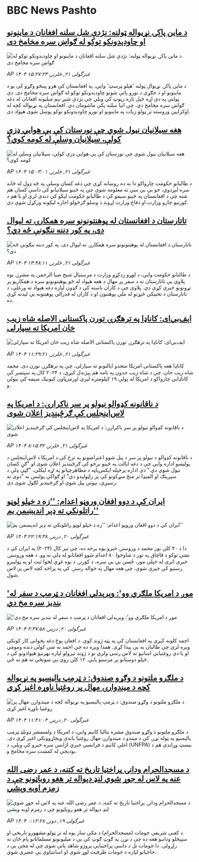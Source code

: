 # BBC News Pashto## [د ماین پاکۍ نړیواله ټولنه: نژدې شل سلنه افغانان د ماینونو او چاودېدونکو توکو له ګواښ سره مخامخ دی](https://www.bbc.com/pashto/articles/cx2q377xw77o?at_campaign=githubrss)![د ماین پاکۍ نړیواله ټولنه: نژدې شل سلنه افغانان د ماینونو او چاودېدونکو توکو له ګواښ سره مخامخ دی](https://ichef.bbci.co.uk/ace/standard/240/cpsprodpb/ad89/live/cc628740-46cb-11f0-9471-e380f647874e.jpg)_AP ۱۴۰۴ غبرگولی ۲۱, څلرنۍ ۱۵:۲۷:۲۳_د ماین پاکۍ  نړیوال ټولنه 'هېلو ټرسټ' وايی، په افغانستان کې هرو پینځو وګړو کې یو د ماینونو او د جګړې د نورو پاتې شونو چاودېدونکو توکو له ګواښ سره مخامخ دی.
دې ټولنې په دې اړه خپل تازه رپوټ کې ویلي چې  نژدې شپږ نیم میلیونه افغانان له دغه ګواښ سره مخامخ دي، چې اتیا سلنه پکې ماشومان دي.
افغانستان په نړیواله کچه له اوکرایین وروسته تر ټولو زیات په ماینونو او نورو چاودېدونکو  توکو پوښل شوی هېواد دی.## [هغه سیلانیان نیول شوي چې نورستان کې یې هوايي ډزې کولې، سیلانیان وسلې له کومه کوي؟](https://www.bbc.com/pashto/articles/c3e5l8vyglqo?at_campaign=githubrss)![هغه سیلانیان نیول شوي چې نورستان کې یې هوايي ډزې کولې، سیلانیان وسلې له کومه کوي؟](https://ichef.bbci.co.uk/ace/standard/240/cpsprodpb/6f5f/live/b3211300-46cb-11f0-84b6-6bf0f66205f1.jpg)_AP ۱۴۰۴ غبرگولی ۲۱, څلرنۍ ۱۵:۰۳:۰۱_د طالبانو حکومت چارواکو دا نه ده روښانه کړې چې دغه کسان وسلې په څه ډول له ځانه سره لېږدوي، خو بي بي سي ته معلومه شوې چې په ځينو سیلانیانو کې داسې کسان هم شته چې د افغانستان په ځینو سیمو کې د طالبانو حکومت لیکو کې دندې لري او یا هم د کورنیو چارو وزارت او دفاع وزارت اړوند د وسلو ګرځولو اجازه لیکونه ورکړل شوي دي.## [تاتارستان د افغانستان له پوهنتونونو سره همکارۍ ته لېوال دی، په کور دننه ننګونې څه دي؟](https://www.bbc.com/pashto/articles/c780pdl2vrlo?at_campaign=githubrss)![تاتارستان د افغانستان له پوهنتونونو سره همکارۍ ته لېوال دی، په کور دننه ننګونې څه دي؟](https://ichef.bbci.co.uk/ace/standard/240/cpsprodpb/5569/live/84496a20-46c9-11f0-84b6-6bf0f66205f1.jpg)_AP ۱۴۰۴ غبرگولی ۲۱, څلرنۍ ۱۳:۴۸:۱۱_د طالبانو حکومت وايي، د لوړو زدکړو وزارت د مرستیال شیخ ضیا الرحمن په مشرۍ یوه پلاوي یې تاتارستان ته د سفر پر مهال د هغه هېواد له څو پوهنتونونو سره د همکاریو پر تړونونو خبرې کړې دي. پلاوی چې د کازان ناسته کې د ګډون لپاره دغه هېواد ته ورغلی، د تاتارستان د تخنیکي څېړنو له ملي پوهنتون او د کازان له فدرالي پوهنتونه یې لیدنه کړې ده.## [اېف‌بي‌ای: کاناډا په ترهګرۍ تورن پاکستانی الاصله شاه زیب خان امریکا ته سپارلی](https://www.bbc.com/pashto/articles/cglew2d8pn5o?at_campaign=githubrss)![اېف‌بي‌ای: کاناډا په ترهګرۍ تورن پاکستانی الاصله شاه زیب خان امریکا ته سپارلی](https://ichef.bbci.co.uk/ace/standard/240/cpsprodpb/c41e/live/915a1ec0-46b6-11f0-84b6-6bf0f66205f1.png)_AP ۱۴۰۴ غبرگولی ۲۱, څلرنۍ ۱۱:۲۹:۲۱_کاناډا هغه پاکستانی امریکا متحدو ایالتونو ته سپارلی، چې په ترهګرۍ تورن دی. محمد شاه زېب خان، چې د شاه زېب جدون په نامه هم پېژندل کېږي، د ۲۰۲۴ کال په سپتمبر کې کاناډايي چارواکو د امریکا له پولې ۱۹ کیلومتره لېري اورمزټاون کیوبیک سیمه کې نیولی و.## [د ناقانونه کډوالو نیولو پر سر ناکرارۍ: د امریکا په لاس‌‌اینجلس کې ګرځبندیز اعلان شوی](https://www.bbc.com/pashto/articles/clyg7m3j0glo?at_campaign=githubrss)![د ناقانونه کډوالو نیولو پر سر ناکرارۍ: د امریکا په لاس‌‌اینجلس کې ګرځبندیز اعلان شوی](https://ichef.bbci.co.uk/ace/standard/240/cpsprodpb/7d33/live/fe76f750-469b-11f0-84b6-6bf0f66205f1.jpg)_AP ۱۴۰۴ غبرگولی ۲۱, څلرنۍ ۸:۱۵:۳۲_د ناقانونه کډوالو د نیولو پر سر د پیل شوو اعتراضونو په ترڅ کې د امریکا د لاس‌اینجلس د پولیسو اداره وايي چې د دغه ایالت په ځينو برخو کې ګرځبندیز اعلان شوی او "ګڼ کسان نیول شوي دي."
دې اداره پرخپله اېکس‌پاڼه د مظاهرچیانو په اړه لیکلي، "ګڼې ډلې د سپرېنګ او المیډا تر منځ سړکونو کې پر راټولېدو دي" او ګواکې پولیس به "دوی ته رسېږي، نیونې پيل شوې او ګرځبندیز لګول شوی دی.## [ایران کې د دوو افغان وروڼو اعدام: ''زه د خپلو لوڼو راتلونکي ته ډېر اندېښمن یم''](https://www.bbc.com/pashto/articles/c0jzlp15424o?at_campaign=githubrss)![ایران کې د دوو افغان وروڼو اعدام: ''زه د خپلو لوڼو راتلونکي ته ډېر اندېښمن یم''](https://ichef.bbci.co.uk/ace/standard/240/cpsprodpb/18e6/live/59d42700-2507-11f0-b26b-ab62c890638b.jpg)_AP ۱۴۰۴ غبرگولی ۲۰, درېنۍ ۲۲:۱۹:۳۸_دا د ۴۰ کلن نور محمد د وروستۍ خبرو یوه برخه ده، چې تېر کال (۲۰۲۴) په ایران کې د نشې توکو د قاچاق په تور د شاوخوا ۸۰ اعدام شوو افغانانو له ډلې نه وو.
د هغه وروستۍ خبرې اترې له خپلې مور، حُسن بي بي سره، د کورنۍ د یوه غړي لخوا ثبت او په ټولنیزو رسنیو کې خپرې شوې، چې هغه مهال په خواله رسنۍ کې په پراخه کچه لاس پر لاس شول.## ['موږ د امریکا ملګري وو': وېرېدلي افغانان د ټرمپ د سفر له بندیز سره مخ دي](https://www.bbc.com/pashto/articles/cev4wxdgw93o?at_campaign=githubrss)!['موږ د امریکا ملګري وو': وېرېدلي افغانان د ټرمپ د سفر له بندیز سره مخ دي](https://ichef.bbci.co.uk/ace/standard/240/cpsprodpb/b9d1/live/3b2de4c0-45a1-11f0-835b-310c7b938e84.jpg)_AP ۱۴۰۴ غبرگولی ۲۰, درېنۍ ۲:۳۷:۵۸_احمد کلونه کېږي په افغانستان کې په پټه ژوند کوي. د افغان پوځ دغه پخوانی کار کونکی ویره لري چې طالبان به یې پیدا کړي. همدا ویره ده چې احمد نه شي کولی دنده ومومي او یا دې روغتیايي اسانیو ته لاس رسی ولري نو د ژوند تېرولو لپاره بهرنیو هېوادونو کې د خپلو دوستانو پر مرستو پايي. ۱۲ کلن زوي یې ښونځي ته هم نه ځي.## [د ملګرو ملتونو د وګړو صندوق: د ټرمپ پالیسیو په نړیواله کچه د میندوارۍ مهال پر روغتیا ناوړه اغېز کړی](https://www.bbc.com/pashto/articles/cvgdyvmj1g1o?at_campaign=githubrss)![د ملګرو ملتونو د وګړو صندوق: د ټرمپ پالیسیو په نړیواله کچه د میندوارۍ مهال پر روغتیا ناوړه اغېز کړی](https://ichef.bbci.co.uk/ace/standard/240/cpsprodpb/dab4/live/828f6ee0-45e9-11f0-bace-e1270fc31f5e.jpg)_AP ۱۴۰۴ غبرگولی ۲۰, درېنۍ ۱۱:۴۱:۰۳_د ملګرو ملتونو د وګړو صندوق مشره نتالیا کانیم وايي، د امریکا د ولسمشر ډونلډ ټرمپ پالیسیو په ټوله نړۍ کې د میندو د میندوارۍ مهال روغتیا باندې ویجاړوونکی اغېز کړی دی. اغلې کانیم د فرانسې خبري اژانس سره خبرو کې ویلي، د (UNFPA)  بنسټ وړاندې هم د بودیجې له کمښت سره مخامخ و.## [د مسجدالحرام ودانۍ پراختیا تاریخ ته کتنه، د عمر رضی الله عنه په لاس له جوړ شوي لنډ دېواله تر هغو روباټونو چې د زمزم اوبه وېشي](https://www.bbc.com/pashto/articles/clyre0pg60vo?at_campaign=githubrss)![د مسجدالحرام ودانۍ پراختیا تاریخ ته کتنه، د عمر رضی الله عنه په لاس له جوړ شوي لنډ دېواله تر هغو روباټونو چې د زمزم اوبه وېشي](https://ichef.bbci.co.uk/ace/standard/240/cpsprodpb/8801/live/a6e174f0-44b8-11f0-b6e6-4ddb91039da1.png)_AP ۱۴۰۴ غبرگولی ۱۹, دونۍ ۰:۱۲:۲۸_د کعبې شریفې جومات (مسجدالحرام) د مکې ښار یوه له تر ټولو مشهورو تاریخي او سپېڅلو ودانیو هغه ده چې د نړۍ په ګوټ ګوټ کې یې د میلیونونو مسلمانانو پام ځان ته راړولی. دا جومات تل د داسې پراختیايي پروژو شاهد پاتې شوی چې له مخې یې د حاجیانو لپاره د جومات ظرفیت لوړ شوی او اسانتیاوې یې عصري شوي.